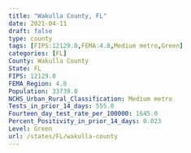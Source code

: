 ```yaml
---
title: "Wakulla County, FL"
date: 2021-04-11
draft: false
type: county
tags: [FIPS:12129.0,FEMA:4.0,Medium metro,Green]
categories: [FL]
County: Wakulla County
State: FL
FIPS: 12129.0
FEMA_Region: 4.0
Population: 33739.0
NCHS_Urban_Rural_Classification: Medium metro
Tests_in_prior_14_days: 555.0
Fourteen_day_test_rate_per_100000: 1645.0
Percent_Positivity_in_prior_14_days: 0.023
Level: Green
url: /states/FL/wakulla-county
---
```



